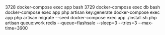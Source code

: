  3728  docker-compose exec app bash
 3729  docker-compose exec db bash
 docker-compose exec app php artisan key:generate
 docker-compose exec app php artisan migrate --seed
 docker-compose exec app ./install.sh
php artisan queue:work redis --queue=flashsale --sleep=3 --tries=3 --max-time=3600